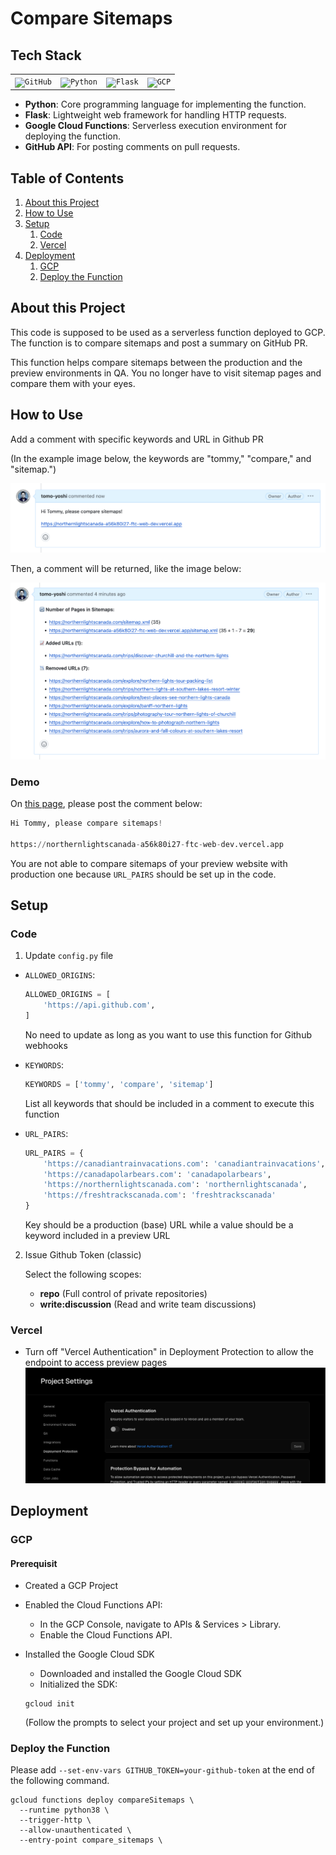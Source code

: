 # Compare Sitemaps

## Tech Stack

<div align="center">
	<table>
		<tr>
			<td><code><img width="50" src="https://user-images.githubusercontent.com/25181517/192108374-8da61ba1-99ec-41d7-80b8-fb2f7c0a4948.png" alt="GitHub" title="GitHub"/></code></td>
			<td><code><img width="50" src="https://user-images.githubusercontent.com/25181517/183423507-c056a6f9-1ba8-4312-a350-19bcbc5a8697.png" alt="Python" title="Python"/></code></td>
			<td><code><img width="50" src="https://user-images.githubusercontent.com/25181517/183423775-2276e25d-d43d-4e58-890b-edbc88e915f7.png" alt="Flask" title="Flask"/></code></td>
			<td><code><img width="50" src="https://user-images.githubusercontent.com/25181517/183911547-990692bc-8411-4878-99a0-43506cdb69cf.png" alt="GCP" title="GCP"/></code></td>
		</tr>
	</table>
</div>

- **Python**: Core programming language for implementing the function.
- **Flask**: Lightweight web framework for handling HTTP requests.
- **Google Cloud Functions**: Serverless execution environment for deploying the function.
- **GitHub API**: For posting comments on pull requests.

## Table of Contents
1. [About this Project](#about-this-project)
2. [How to Use](#how-to-use)
3. [Setup](#set-up)
    1. [Code](#code)
    2. [Vercel](#vercel)
4. [Deployment](#deployment)
    1. [GCP](#gcp)
    2. [Deploy the Function](#deploy-the-function)

## About this Project

This code is supposed to be used as a serverless function deployed to GCP. The function is to compare sitemaps and post a summary on GitHub PR. 

This function helps compare sitemaps between the production and the preview environments in QA. You no longer have to visit sitemap pages and compare them with your eyes.


## How to Use
Add a comment with specific keywords and URL in Github PR

(In the example image below, the keywords are "tommy," "compare," and "sitemap.")

![PR Comment](./assets/pr_comment.png)

Then, a comment will be returned, like the image below:

![PR Return Comment](./assets/pr_return_comment.png)

### Demo

On [this page](https://github.com/), please post the comment below:

```py
Hi Tommy, please compare sitemaps!

https://northernlightscanada-a56k80i27-ftc-web-dev.vercel.app
```

You are not able to compare sitemaps of your preview website with production one because `URL_PAIRS` should be set up in the code.

## Setup

### Code

1. Update `config.py` file
- `ALLOWED_ORIGINS`:
    ```py
    ALLOWED_ORIGINS = [
        'https://api.github.com',
    ]
    ```
    
    No need to update as long as you want to use this function for Github webhooks

- `KEYWORDS`:
    ```py
    KEYWORDS = ['tommy', 'compare', 'sitemap']
    ```

    List all keywords that should be included in a comment to execute this function

- `URL_PAIRS`:
    ```py
    URL_PAIRS = {
        'https://canadiantrainvacations.com': 'canadiantrainvacations',
        'https://canadapolarbears.com': 'canadapolarbears',
        'https://northernlightscanada.com': 'northernlightscanada',
        'https://freshtrackscanada.com': 'freshtrackscanada'
    }
    ```

    Key should be a production (base) URL while a value should be a keyword included in a preview URL



2. Issue Github Token (classic)

    Select the following scopes:

    - **repo** (Full control of private repositories)
    - **write:discussion** (Read and write team discussions)

### Vercel
- Turn off "Vercel Authentication" in Deployment Protection to allow the endpoint to access preview pages
![Vercel Authentication](./assets/vercel_screenshot.png)


## Deployment

### GCP

#### Prerequisit

- Created a GCP Project
- Enabled the Cloud Functions API:
    - In the GCP Console, navigate to APIs & Services > Library.
    - Enable the Cloud Functions API.
- Installed the Google Cloud SDK
    - Downloaded and installed the Google Cloud SDK
    - Initialized the SDK:

    ```
    gcloud init
    ```
    (Follow the prompts to select your project and set up your environment.)


### Deploy the Function

Please add `--set-env-vars GITHUB_TOKEN=your-github-token` at the end of the following command.


```
gcloud functions deploy compareSitemaps \
  --runtime python38 \
  --trigger-http \
  --allow-unauthenticated \
  --entry-point compare_sitemaps \
```

